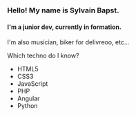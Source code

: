 ### Hello! My name is Sylvain Bapst.
#### I'm a junior dev, currently in formation.
I'm also musician, biker for delivreoo, etc...


Which techno do I know?

- HTML5
- CSS3
- JavaScript
- PHP
- Angular
- Python

